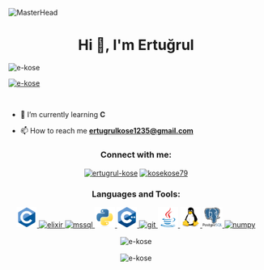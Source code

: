 ![MasterHead](https://realpython.com/cdn-cgi/image/width=960,format=auto/https://files.realpython.com/media/Introduction-to-C-for-Python-Programmers_Watermarked.94e5e6d8e7cb.jpg)
<h1 align="center">Hi 👋, I'm Ertuğrul</h1>
<p align="left"> <img src="https://komarev.com/ghpvc/?username=e-kose&label=Profile%20views&color=0e75b6&style=plastic" alt="e-kose" /> </p>

<p align="left"> <a href="https://github.com/ryo-ma/github-profile-trophy"><img src="https://github-profile-trophy.vercel.app/?username=e-kose" alt="e-kose" /></a> </p>

<p align="left"> <a href="https://twitter.com/" target="blank"><img src="https://img.shields.io/twitter/follow/?logo=twitter&style=for-the-badge" alt="" /></a> </p>

- 🌱 I’m currently learning **C**

- 📫 How to reach me **ertugrulkose1235@gmail.com**

<h3 align="center">Connect with me:</h3>
<p align="center">
<a href="https://linkedin.com/in/ertugrul-kose" target="blank"><img align="center" src="https://raw.githubusercontent.com/rahuldkjain/github-profile-readme-generator/master/src/images/icons/Social/linked-in-alt.svg" alt="ertugrul-kose" height="30" width="40" /></a>
<a href="https://www.hackerrank.com/kosekose79" target="blank"><img align="center" src="https://raw.githubusercontent.com/rahuldkjain/github-profile-readme-generator/master/src/images/icons/Social/hackerrank.svg" alt="kosekose79" height="30" width="40" /></a>
</p>
<div align="center">
<h3 align="center">Languages and Tools:</h3>

<p align="center"> 
<a href="https://www.cprogramming.com/" target="_blank" rel="noreferrer"> <img src="https://raw.githubusercontent.com/devicons/devicon/master/icons/c/c-original.svg" alt="c" width="40" height="40"/> </a>
<a href="https://elixir-lang.org" target="_blank" rel="noreferrer"> <img src="https://www.vectorlogo.zone/logos/elixir-lang/elixir-lang-icon.svg" alt="elixir" width="40" height="40"/> </a>
<a href="https://www.microsoft.com/en-us/sql-server" target="_blank" rel="noreferrer"> <img src="https://www.svgrepo.com/show/303229/microsoft-sql-server-logo.svg" alt="mssql" width="40" height="40"/> </a>
<a href="https://www.python.org" target="_blank" rel="noreferrer"> <img src="https://raw.githubusercontent.com/devicons/devicon/master/icons/python/python-original.svg" alt="python" width="40" height="40"/> </a> 
<a href="https://www.w3schools.com/cpp/" target="_blank" rel="noreferrer"> <img src="https://raw.githubusercontent.com/devicons/devicon/master/icons/cplusplus/cplusplus-original.svg" alt="cplusplus" width="40" height="40"/> </a> 
<a href="https://git-scm.com/" target="_blank" rel="noreferrer"> <img src="https://www.vectorlogo.zone/logos/git-scm/git-scm-icon.svg" alt="git" width="40" height="40"/> </a> 
<a href="https://www.java.com" target="_blank" rel="noreferrer"> <img src="https://raw.githubusercontent.com/devicons/devicon/master/icons/java/java-original.svg" alt="java" width="40" height="40"/> </a> 
<a href="https://www.linux.org/" target="_blank" rel="noreferrer"> <img src="https://raw.githubusercontent.com/devicons/devicon/master/icons/linux/linux-original.svg" alt="linux" width="40" height="40"/> </a> 
<a href="https://www.postgresql.org" target="_blank" rel="noreferrer"> <img src="https://raw.githubusercontent.com/devicons/devicon/master/icons/postgresql/postgresql-original-wordmark.svg" alt="postgresql" width="40" height="40"/> </a>
<a href="https://numpy.org/" target="_blank" rel="noreferrer"> <img src="https://logosandtypes.com/wp-content/uploads/2024/02/numpy.svg" alt="numpy" width="40" height="40"/> </a>
</p>


<p><img align="center" src="https://github-readme-stats.vercel.app/api/top-langs?username=e-kose&show_icons=true&theme=tokyonight&locale=tr&layout=compact" alt="e-kose" /></p>

<p><img align="center" src="https://github-readme-streak-stats.herokuapp.com/?user=e-kose&theme=dark" alt="e-kose" /></p>
